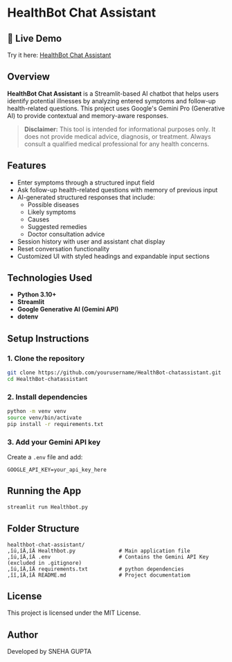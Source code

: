 # **HealthBot Chat Assistant**


## **🔗 Live Demo**

Try it here: [HealthBot Chat Assistant](https://healthbot-chat-assistant-tg.streamlit.app)

## Overview

**HealthBot Chat Assistant** is a Streamlit-based AI chatbot that helps users identify potential illnesses by analyzing entered symptoms and follow-up health-related questions. This project uses Google's Gemini Pro (Generative AI) to provide contextual and memory-aware responses.

> **Disclaimer:** This tool is intended for informational purposes only. It does not provide medical advice, diagnosis, or treatment. Always consult a qualified medical professional for any health concerns.

## Features

- Enter symptoms through a structured input field
- Ask follow-up health-related questions with memory of previous input
- AI-generated structured responses that include:
  - Possible diseases
  - Likely symptoms
  - Causes
  - Suggested remedies
  - Doctor consultation advice
- Session history with user and assistant chat display
- Reset conversation functionality
- Customized UI with styled headings and expandable input sections

## Technologies Used

- **Python 3.10+**
- **Streamlit**
- **Google Generative AI (Gemini API)**
- **dotenv**

## Setup Instructions

### 1. Clone the repository

```bash
git clone https://github.com/yourusername/HealthBot-chatassistant.git
cd HealthBot-chatassistant
```

### 2. Install dependencies

```bash
python -m venv venv
source venv/bin/activate
pip install -r requirements.txt
```

### 3. Add your Gemini API key

Create a `.env` file and add:

```
GOOGLE_API_KEY=your_api_key_here
```

## Running the App

```bash
streamlit run Healthbot.py
```

## Folder Structure

```
healthbot-chat-assistant/
‚îú‚îÄ‚îÄ Healthbot.py              # Main application file
‚îú‚îÄ‚îÄ .env                      # Contains the Gemini API Key (excluded in .gitignore)
‚îú‚îÄ‚îÄ requirements.txt          # python dependencies
‚îî‚îÄ‚îÄ README.md                 # Project documentatiom 
```

## License

This project is licensed under the MIT License.

## Author 

Developed by SNEHA GUPTA